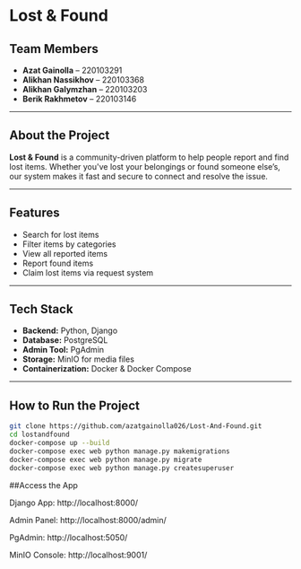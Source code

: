 # Lost & Found

## Team Members
- **Azat Gainolla** – 220103291  
- **Alikhan Nassikhov** – 220103368  
- **Alikhan Galymzhan** – 220103203  
- **Berik Rakhmetov** – 220103146  

---

## About the Project

**Lost & Found** is a community-driven platform to help people report and find lost items. Whether you've lost your belongings or found someone else’s, our system makes it fast and secure to connect and resolve the issue.

---

## Features

- Search for lost items  
- Filter items by categories  
- View all reported items  
- Report found items  
- Claim lost items via request system  

---

## Tech Stack

- **Backend:** Python, Django  
- **Database:** PostgreSQL  
- **Admin Tool:** PgAdmin  
- **Storage:** MinIO for media files  
- **Containerization:** Docker & Docker Compose  

---

## How to Run the Project


```bash
git clone https://github.com/azatgainolla026/Lost-And-Found.git
cd lostandfound
docker-compose up --build
docker-compose exec web python manage.py makemigrations
docker-compose exec web python manage.py migrate
docker-compose exec web python manage.py createsuperuser
```
##Access the App

Django App: http://localhost:8000/

Admin Panel: http://localhost:8000/admin/

PgAdmin: http://localhost:5050/

MinIO Console: http://localhost:9001/
